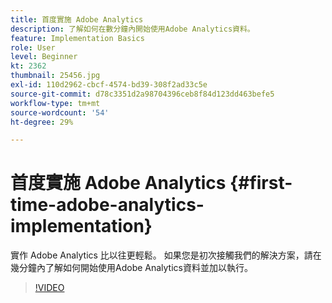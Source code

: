 ```yaml
---
title: 首度實施 Adobe Analytics
description: 了解如何在數分鐘內開始使用Adobe Analytics資料。
feature: Implementation Basics
role: User
level: Beginner
kt: 2362
thumbnail: 25456.jpg
exl-id: 110d2962-cbcf-4574-bd39-308f2ad33c5e
source-git-commit: d78c3351d2a98704396ceb8f84d123dd463befe5
workflow-type: tm+mt
source-wordcount: '54'
ht-degree: 29%

---
```


# 首度實施 Adobe Analytics {#first-time-adobe-analytics-implementation}

實作 Adobe Analytics 比以往更輕鬆。 如果您是初次接觸我們的解決方案，請在幾分鐘內了解如何開始使用Adobe Analytics資料並加以執行。

>[!VIDEO](https://video.tv.adobe.com/v/25456/?quality=12)